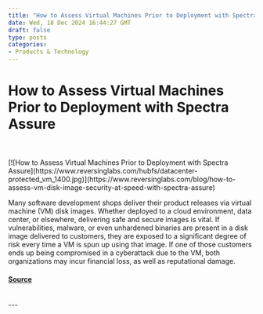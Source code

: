 ```yaml
---
title: "How to Assess Virtual Machines Prior to Deployment with Spectra Assure"
date: Wed, 18 Dec 2024 16:44:27 GMT
draft: false
type: posts
categories: 
- Products & Technology
---
```

# How to Assess Virtual Machines Prior to Deployment with Spectra Assure

<br/>

<br/>
[![How to Assess Virtual Machines Prior to Deployment with Spectra Assure](https://www.reversinglabs.com/hubfs/datacenter-protected_vm_1400.jpg)](https://www.reversinglabs.com/blog/how-to-assess-vm-disk-image-security-at-speed-with-spectra-assure)

Many software development shops deliver their product releases via virtual machine (VM) disk images. Whether deployed to a cloud environment, data center, or elsewhere, delivering safe and secure images is vital. If vulnerabilities, malware, or even unhardened binaries are present in a disk image delivered to customers, they are exposed to a significant degree of risk every time a VM is spun up using that image. If one of those customers ends up being compromised in a cyberattack due to the VM, both organizations may incur financial loss, as well as reputational damage.

#### [Source](https://www.reversinglabs.com/blog/how-to-assess-vm-disk-image-security-at-speed-with-spectra-assure)

<br/>
---
